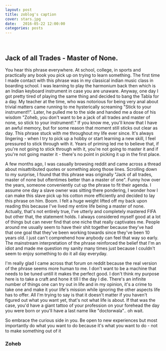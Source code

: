 ```yaml
---
layout: post
title: zoblog's caption
cover: stars.jpg
date:   2016-05-22 12:00:00
categories: posts
---
```

<br/>

## Jack of all Trades -  Master of None.

You hear this phrase everywhere. At school, college, in sports and practically any book you pick up on trying to learn something. The first time I made contact with this phrase was in my classical indian music class in boarding school. I was learning to play the harmonium back then which is an Indian keyboard instrument in case you are unaware. Anyway, one day I got pretty tired of playing the same thing and decided to bang the Tabla for a day. My teacher at the time, who was notorious for being very anal about trivial matters came running to me hysterically screaming "Stick to your instrument!!". Later, he pulled me to the side and handed me a dose of his wisdom "Zoheb, you don't want to be a jack of all trades and master of none, so stick to your instrument!." If you know me, you'll know that I have an awful memory, but for some reason that moment still sticks out clear as day. This phrase stuck with me throughout my life ever since. It's always lingering - when I try to pick up a hobby or start learning a new skill, I feel pressured to stick through with it. Years of priming led me to believe that, if you're not going to stick through with it, you're not going to master it and if you're not going master it - there's no point in picking it up in the first place. 

A few months ago, I was casually browsing reddit and came across a thread about misattributed quotes or something along those lines. Scrolling down to my surprise, I found that this phrase was originally "Jack of all trades, master of none but oftentimes better than a master of one". Funny how over the years, someone conveniently cut up the phrase to fit their agenda. I assume one day a slave owner was sitting there pondering, I wonder how I can make this slave pick up his cotton more efficiently and decided to lay this phrase on him. Boom. I felt a huge weight lifted off my back upon reading this because I've lived my entire life being a master of none. Actually, that's not entirely true, I've utterly and completely mastered FIFA but other that, the statement holds. I always considered myself good at a lot of things but can never find that one niche that really captivates me. People around me usually seem to have their shit together because they've had that one goal that they've been working towards since they've been 10 years old. I just can't comprehend how anybody can feel that way so early. The mainstream interpretation of the phrase reinforced the belief that I'm an idiot and made me question my sanity many times just because I couldn't seem to enjoy something to do it all day everyday.

I'm really glad I came across that forum on reddit because the real version of the phrase seems more human to me. I don't want to be a machine that needs to be tuned untill it makes the perfect good. I don't think my purpose here is to take a craft and hone it till I the day I die. There's an infinite number of things one can try out in life and in my opinion, it's a crime to take one and make it your life's mission while ignoring the other aspects life has to offer. All I'm trying to say is that it doesn't matter if you haven't figured out what you want yet, that's not what life is about. If that was the case, you'd have a giant tattoo of your profession on your forehead the day you were born or you'll have a last name like "doctorwala".. oh wait. 

So embrace the curious side in you. Be open to new experiences but most importantly do what you want to do because it's what you want to do - not to make something out of it

### Zoheb